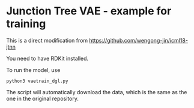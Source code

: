 Junction Tree VAE - example for training
===

This is a direct modification from https://github.com/wengong-jin/icml18-jtnn

You need to have RDKit installed.

To run the model, use
```
python3 vaetrain_dgl.py
```
The script will automatically download the data, which is the same as the one in the
original repository.
